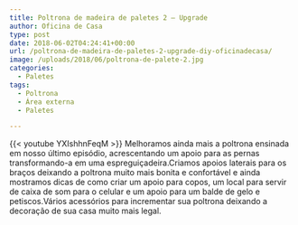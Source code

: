 ```yaml
---
title: Poltrona de madeira de paletes 2 – Upgrade
author: Oficina de Casa
type: post
date: 2018-06-02T04:24:41+00:00
url: /poltrona-de-madeira-de-paletes-2-upgrade-diy-oficinadecasa/
image: /uploads/2018/06/poltrona-de-palete-2.jpg
categories:
  - Paletes
tags:
  - Poltrona
  - Área externa
  - Paletes

---
```

{{< youtube YXIshhnFeqM >}}
Melhoramos ainda mais a poltrona ensinada em nosso último episódio, acrescentando um apoio para as pernas transformando-a em uma espreguiçadeira.Criamos apoios laterais para os braços deixando a poltrona muito mais bonita e confortável e ainda mostramos dicas de como criar um apoio para copos, um local para servir de caixa de som para o celular e um apoio para um balde de gelo e petiscos.Vários acessórios para incrementar sua poltrona deixando a decoração de sua casa muito mais legal.
